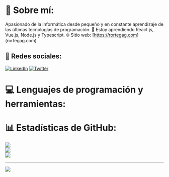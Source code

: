 # 💫 Sobre mí:
Apasionado de la informática desde pequeño y en constante aprendizaje de las últimas tecnologías de programación.
🌱 Estoy aprendiendo React.js, Vue.js, Node.js y Typescript.
🌐 Sitio web: [https://rortegag.com] (rortegag.com)

## 👨 Redes sociales:
[![LinkedIn](https://img.shields.io/badge/LinkedIn-%230077B5.svg?logo=linkedin&logoColor=white)](https://linkedin.com/in/raul-ortega-gallego) [![Twitter](https://img.shields.io/badge/Twitter-%231DA1F2.svg?logo=Twitter&logoColor=white)](https://twitter.com/@r_ortegag) 

# 💻 Lenguajes de programación y herramientas:

# 📊 Estadísticas de GitHub:
![](https://github-readme-stats.vercel.app/api?username=r-ortegag&theme=midnight-purple&hide_border=true&include_all_commits=true&count_private=false)<br/>
![](https://github-readme-streak-stats.herokuapp.com/?user=r-ortegag&theme=midnight-purple&hide_border=true)<br/>
![](https://github-readme-stats.vercel.app/api/top-langs/?username=r-ortegag&theme=midnight-purple&hide_border=true&include_all_commits=true&count_private=false&layout=compact)

---
[![](https://visitcount.itsvg.in/api?id=r-ortegag&icon=5&color=12)](https://visitcount.itsvg.in)
